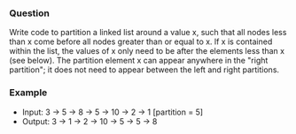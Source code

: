 ### Question

Write code to partition a linked list around a value x, such that all nodes less than x come before all nodes greater than or equal to x. lf x is contained within the list, the values of x only need to be after the elements less than x (see below). The partition element x can appear anywhere in the "right partition"; it does not need to appear between the left and right partitions.

### Example

- Input: 3 -> 5 -> 8 -> 5 -> 10 -> 2 -> 1 [partition = 5]
- Output: 3 -> 1 -> 2 -> 10 -> 5 -> 5 -> 8
